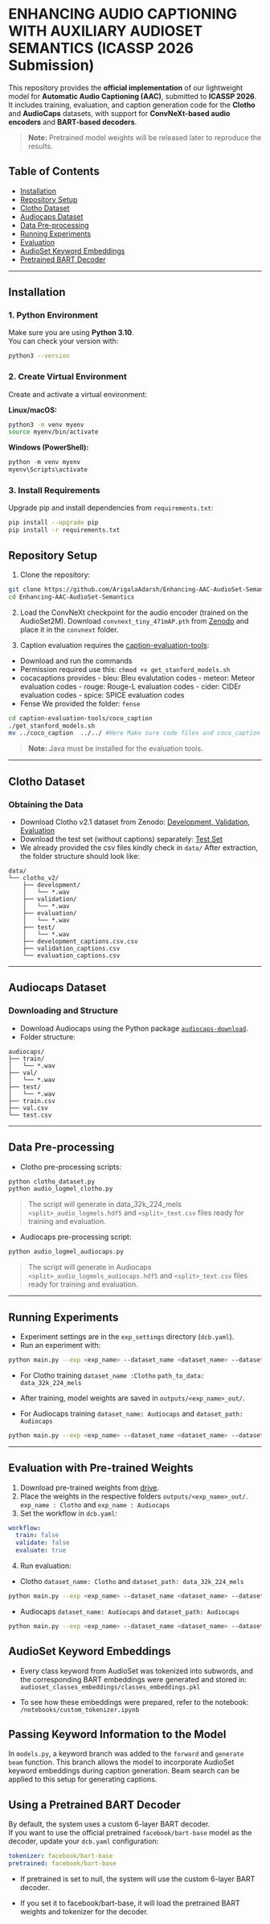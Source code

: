 # ENHANCING AUDIO CAPTIONING WITH AUXILIARY AUDIOSET SEMANTICS (ICASSP 2026 Submission)

This repository provides the **official implementation** of our lightweight model for **Automatic Audio Captioning (AAC)**, submitted to **ICASSP 2026**.  
It includes training, evaluation, and caption generation code for the **Clotho** and **AudioCaps** datasets, with support for **ConvNeXt-based audio encoders** and **BART-based decoders**.  

> **Note:** Pretrained model weights will be released later to reproduce the results.


## Table of Contents
- [Installation](#installation)
- [Repository Setup](#repository-setup)  
- [Clotho Dataset](#clotho-dataset)  
- [Audiocaps Dataset](#audiocaps-dataset)  
- [Data Pre-processing](#data-pre-processing)  
- [Running Experiments](#running-experiments)  
- [Evaluation](#evaluation)  
- [AudioSet Keyword Embeddings](#-keyword-information)
- [Pretrained BART Decoder](#-pretrained-decoder)

---

## Installation

### 1. Python Environment
Make sure you are using **Python 3.10**.  
You can check your version with:

```bash
python3 --version
```

### 2. Create Virtual Environment
Create and activate a virtual environment:

**Linux/macOS:**
```bash
python3 -m venv myenv
source myenv/bin/activate
```

**Windows (PowerShell):**
```powershell
python -m venv myenv
myenv\Scripts\activate
```

### 3. Install Requirements
Upgrade pip and install dependencies from `requirements.txt`:

```bash
pip install --upgrade pip
pip install -r requirements.txt
```

## Repository Setup

1. Clone the repository:

```bash
git clone https://github.com/ArigalaAdarsh/Enhancing-AAC-AudioSet-Semantics.git 
cd Enhancing-AAC-AudioSet-Semantics
```

2. Load the ConvNeXt checkpoint for the audio encoder (trained on the AudioSet2M). Download `convnext_tiny_471mAP.pth` from [Zenodo](https://zenodo.org/records/8020843) and place it in the `convnext` folder.  


3. Caption evaluation requires the [caption-evaluation-tools](https://github.com/audio-captioning/caption-evaluation-tools):  
-  Download and run the commands
-  Permission required use this: `chmod +x get_stanford_models.sh`
-  cocacaptions provides 
        - bleu: Bleu evalutation codes
        - meteor: Meteor evaluation codes
        - rouge: Rouge-L evaluation codes
        - cider: CIDEr evaluation codes
        - spice: SPICE evaluation codes
- Fense We provided the folder: `fense`

```bash
cd caption-evaluation-tools/coco_caption
./get_stanford_models.sh
mv ../coco_caption  ../../ #Here Make sure code files and coco_caption in the same directory
```

> **Note:** Java must be installed for the evaluation tools.

---

## Clotho Dataset

### Obtaining the Data

- Download Clotho v2.1 dataset from Zenodo: [Development, Validation, Evaluation](https://doi.org/10.5281/zenodo.4783391)  
- Download the test set (without captions) separately: [Test Set](https://zenodo.org/zenodo.3865658)  
- We already provided the csv files kindly check in `data/`
After extraction, the folder structure should look like:

```
data/
└── clotho_v2/
    ├── development/
    │   └── *.wav
    ├── validation/
    │   └── *.wav
    ├── evaluation/
    │   └── *.wav
    ├── test/
    │   └── *.wav
    ├── development_captions.csv.csv
    ├── validation_captions.csv
    └── evaluation_captions.csv
```

---

## Audiocaps Dataset

### Downloading and Structure

- Download Audiocaps using the Python package [`audiocaps-download`](https://pypi.org/project/audiocaps-download/).  
- Folder structure:

```
audiocaps/
├── train/
│   └── *.wav
├── val/
│   └── *.wav
├── test/
│   └── *.wav
├── train.csv
├── val.csv
└── test.csv
```

---

## Data Pre-processing

- Clotho pre-processing scripts:  

```bash
python clotho_dataset.py
python audio_logmel_clotho.py
```
> The script will generate in data_32k_224_mels  `<split>_audio_logmels.hdf5` and `<split>_text.csv` files ready for training and evaluation.
- Audiocaps pre-processing script:

```bash
python audio_logmel_audiocaps.py
```

> The script will generate in Audiocaps  `<split>_audio_logmels_audiocaps.hdf5` and `<split>_text.csv` files ready for training and evaluation.

---

## Running Experiments

- Experiment settings are in the `exp_settings` directory (`dcb.yaml`).  
- Run an experiment with:

```bash
python main.py --exp <exp_name> --dataset_name <dataset_name> --dataset_path <path_to_data>    
```
- For Clotho training `dataset_name :Clotho` `path_to_data: data_32k_224_mels`
- After training, model weights are saved in `outputs/<exp_name>_out/`.

- For Audiocaps training `dataset_name: Audiocaps` and  `dataset_path: Audiocaps`

```bash
python main.py --exp <exp_name> --dataset_name <dataset_name> --dataset_path <path_to_data>
``` 
---

## Evaluation with Pre-trained Weights

1. Download pre-trained weights from [drive](#).  
2. Place the weights in the respective folders `outputs/<exp_name>_out/`.   `exp_name : Clotho`  and  `exp_name : Audiocaps` 
3. Set the workflow in `dcb.yaml`:

```yaml
workflow:
  train: false
  validate: false
  evaluate: true
```

4. Run evaluation:

- Clotho  `dataset_name: Clotho` and  `dataset_path: data_32k_224_mels`

```bash
python main.py --exp <exp_name> --dataset_name <dataset_name> --dataset_path <path_to_data>
```
- Audiocaps `dataset_name: Audiocaps` and  `dataset_path: Audiocaps`

```bash
python main.py --exp <exp_name> --dataset_name <dataset_name> --dataset_path <path_to_data>
``` 

## AudioSet Keyword Embeddings

- Every class keyword from AudioSet was tokenized into subwords, and the corresponding BART embeddings were generated and stored in: `audioset_classes_embeddings/classes_embeddings.pkl`


- To see how these embeddings were prepared, refer to the notebook: `/notebooks/custom_tokenizer.ipynb`


## Passing Keyword Information to the Model

In `models.py`, a keyword branch was added to the `forward` and `generate beam` function. This branch allows the model to incorporate AudioSet keyword embeddings during caption generation. Beam search can be applied to this setup for generating captions. 

## Using a Pretrained BART Decoder

By default, the system uses a custom 6-layer BART decoder.  
If you want to use the official pretrained `facebook/bart-base` model as the decoder, update your `dcb.yaml` configuration:

```yaml
tokenizer: facebook/bart-base
pretrained: facebook/bart-base
```
- If pretrained is set to null, the system will use the custom 6-layer BART decoder.

- If you set it to facebook/bart-base, it will load the pretrained BART weights and tokenizer for the decoder.
